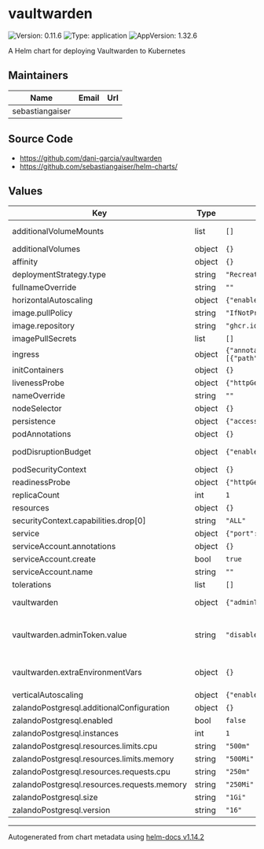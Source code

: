 # vaultwarden

![Version: 0.11.6](https://img.shields.io/badge/Version-0.11.6-informational?style=flat-square) ![Type: application](https://img.shields.io/badge/Type-application-informational?style=flat-square) ![AppVersion: 1.32.6](https://img.shields.io/badge/AppVersion-1.32.6-informational?style=flat-square)

A Helm chart for deploying Vaultwarden to Kubernetes

## Maintainers

| Name | Email | Url |
| ---- | ------ | --- |
| sebastiangaiser |  |  |

## Source Code

* <https://github.com/dani-garcia/vaultwarden>
* <https://github.com/sebastiangaiser/helm-charts/>

## Values

| Key | Type | Default | Description |
|-----|------|---------|-------------|
| additionalVolumeMounts | list | `[]` | Additional volume mounts |
| additionalVolumes | object | `{}` | Additional volumes |
| affinity | object | `{}` | Affinities |
| deploymentStrategy.type | string | `"Recreate"` |  |
| fullnameOverride | string | `""` |  |
| horizontalAutoscaling | object | `{"enabled":false,"maxReplicas":3,"minReplicas":1,"targetCPUUtilizationPercentage":75,"targetMemoryUtilizationPercentage":75}` | HPA configuration |
| image.pullPolicy | string | `"IfNotPresent"` |  |
| image.repository | string | `"ghcr.io/dani-garcia/vaultwarden"` |  |
| imagePullSecrets | list | `[]` |  |
| ingress | object | `{"annotations":{},"className":"","enabled":false,"hosts":[{"host":"vaultwarden.example.com","paths":[{"path":"/","pathType":"ImplementationSpecific"}]}],"tls":[]}` | Ingress |
| initContainers | object | `{}` | Init-containers |
| livenessProbe | object | `{"httpGet":{"path":"/api/alive","port":"http"}}` | Liveness probe |
| nameOverride | string | `""` |  |
| nodeSelector | object | `{}` | Node selectors |
| persistence | object | `{"accessMode":"ReadWriteOnce","enabled":false,"size":"1Gi"}` | Persistent volume |
| podAnnotations | object | `{}` |  |
| podDisruptionBudget | object | `{"enabled":false}` | PodDisruptionBudget configuration |
| podSecurityContext | object | `{}` |  |
| readinessProbe | object | `{"httpGet":{"path":"/api/alive","port":"http"}}` | Readiness probe |
| replicaCount | int | `1` |  |
| resources | object | `{}` | Resources |
| securityContext.capabilities.drop[0] | string | `"ALL"` |  |
| service | object | `{"port":80,"type":"ClusterIP"}` | Service |
| serviceAccount.annotations | object | `{}` |  |
| serviceAccount.create | bool | `true` |  |
| serviceAccount.name | string | `""` |  |
| tolerations | list | `[]` | Toleration's |
| vaultwarden | object | `{"adminToken":{"value":"disabled"},"environment":"production","extraEnvironmentVars":{},"rocketPort":8080}` | Vaultwarden specific configuration |
| vaultwarden.adminToken.value | string | `"disabled"` | Possible values are 'generated', 'disabled' or any specific value |
| vaultwarden.extraEnvironmentVars | object | `{}` | Additional environment variables |
| verticalAutoscaling | object | `{"enabled":false,"updateMode":"Off"}` | VPA configuration |
| zalandoPostgresql.additionalConfiguration | object | `{}` |  |
| zalandoPostgresql.enabled | bool | `false` |  |
| zalandoPostgresql.instances | int | `1` |  |
| zalandoPostgresql.resources.limits.cpu | string | `"500m"` |  |
| zalandoPostgresql.resources.limits.memory | string | `"500Mi"` |  |
| zalandoPostgresql.resources.requests.cpu | string | `"250m"` |  |
| zalandoPostgresql.resources.requests.memory | string | `"250Mi"` |  |
| zalandoPostgresql.size | string | `"1Gi"` |  |
| zalandoPostgresql.version | string | `"16"` |  |

----------------------------------------------
Autogenerated from chart metadata using [helm-docs v1.14.2](https://github.com/norwoodj/helm-docs/releases/v1.14.2)
